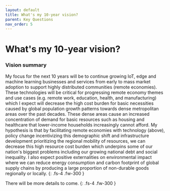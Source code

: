 ```yaml
---
layout: default
title: What's my 10-year vision?
parent: Key Questions
nav_order: 5
---
```


# What's my 10-year vision?

### Vision summary
My focus for the next 10 years will be to continue growing IoT, edge and machine learning businesses and services from early to mass market adoption to support highly distributed communities (remote economies). These technologies will be critical for progressing remote economy themes and use cases (e.g. remote work, education, health, and manufacturing) which I expect will decrease the high cost burden for basic necessities caused by global population growth patterns towards dense metropolitan areas over the past decades. These dense areas cause an increased concentration of demand for basic resources such as housing and healthcare that lower-income households increasingly cannot afford. My hypothesis is that by facilitating remote economies with technology (above), policy change incentivizing this demographic shift and infrastructure development prioritizing the regional mobility of resources, we can decrease this high resource cost burden which underpins some of our nation's biggest problems including our growing national debt and social inequality. I also expect positive externalities on environmental impact where we can reduce energy consumption and carbon footprint of global supply chains by producing a large proportion of non-durable goods regionally or locally.
{: .fs-4 .fw-300 }

There will be more details to come.
{: .fs-4 .fw-300 }
